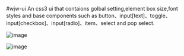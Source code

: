 #wjw-ui
An css3 ui that contaions golbal setting,element box size,font styles and base components such as button、input[text]、toggle、input[checkbox]、input[radio]、item、select and pop select.
> 
![image](https://github.com/wjaven/wjw/blob/master/images/wjwui1.png)
> 
![image](https://github.com/wjaven/wjw/blob/master/images/wjwui2.png)
> 
